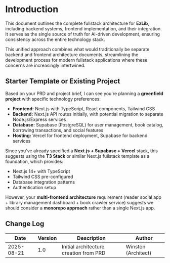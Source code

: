 # Introduction

This document outlines the complete fullstack architecture for **EzLib**, including backend systems, frontend implementation, and their integration. It serves as the single source of truth for AI-driven development, ensuring consistency across the entire technology stack.

This unified approach combines what would traditionally be separate backend and frontend architecture documents, streamlining the development process for modern fullstack applications where these concerns are increasingly intertwined.

## Starter Template or Existing Project

Based on your PRD and project brief, I can see you're planning a **greenfield project** with specific technology preferences:

- **Frontend:** Next.js with TypeScript, React components, Tailwind CSS
- **Backend:** Next.js API routes initially, with potential migration to separate Node.js/Express services
- **Database:** Supabase (PostgreSQL) for user management, book catalog, borrowing transactions, and social features
- **Hosting:** Vercel for frontend deployment, Supabase for backend services

Since you've already specified a **Next.js + Supabase + Vercel** stack, this suggests using the **T3 Stack** or similar Next.js fullstack template as a foundation, which provides:
- Next.js 14+ with TypeScript
- Tailwind CSS pre-configured
- Database integration patterns
- Authentication setup

However, your **multi-frontend architecture** requirement (reader social app + library management dashboard + book crawler service) suggests we should consider a **monorepo approach** rather than a single Next.js app.

## Change Log

| Date | Version | Description | Author |
|------|---------|-------------|---------|
| 2025-08-21 | 1.0 | Initial architecture creation from PRD | Winston (Architect) |
